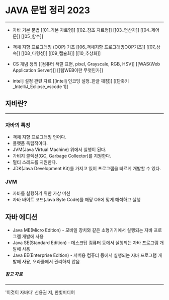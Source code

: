 # JAVA 문법 정리 2023

---

-   자바 기본 문법
    [[01_기본 자료형]]
    [[02_참조 자료형]]
    [[03_연산자]]
    [[04_제어문]]
    [[05_함수]]

-   객체 지향 프로그래밍 (OOP) 기초
    [[06_객체지향 프로그래밍OOP기초]]
    [[07_상속]]
    [[08_다형성]]
    [[09_캡슐화]]
    [[10_추상화]]

-   CS 개념 정리
    [[컴퓨터 색깔 표현, pixel, Grayscale, RGB, HSV]]
    [[WAS(Web Application Server)]]
    [[웹WEB이란 무엇인가]]

-   intellj 설정 관련 자료
    [[intellj 인코딩 설정_한글 깨짐]]
    [[단축키_IntelliJ_Eclipse_vscode 1]]

## 자바란?

---
### 자바의 특징

-   객체 지향 프로그래밍 언어다.
-   플랫폼 독립적이다.
-   JVM(Java Virtual Machine) 위에서 실행이 된다.
-   가비지 콜렉션(GC, Garbage Collector)를 지원한다.
-   멀티 스레드를 지원한다.
-   JDK(Java Development Kit)를 가지고 있어 프로그램을 빠르게 개발할 수 있다.

### JVM

-   자바를 실행하기 위한 가상 머신
-   자바 바이트 코드(Java Byte Code)를 해당 OS에 맞게 해석하고 실행

## 자바 에디션

-   Java ME(Micro Edition) - 모바일 장치와 같은 소형기기에서 실행되는 자바 프로그램 개발에 사용
-   Java SE(Standard Edition) - 데스크탑 컴퓨터 등에서 실행되는 자바 프로그램 개발에 사용
-   Java EE(Enterprise Edition) - 서버용 컴퓨터 등에서 실행되는 자바 프로그램 개발에 사용, 오라클에서 관리하지 않음

##### 참고 자료

---

'이것이 자바다' 신용권 저, 한빛미디어
